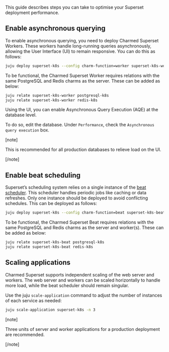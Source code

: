 This guide describes steps you can take to optimise your Superset deployment performance.

## Enable asynchronous querying

To enable asynchronous querying, you need to deploy Charmed Superset Workers. These workers handle long-running queries asynchronously, allowing the User Interface (UI) to remain responsive. You can do this as follows:

```bash
juju deploy superset-k8s --config charm-function=worker superset-k8s-worker
```

To be functional, the Charmed Superset Worker requires relations with the same PostgreSQL and Redis charms as the server. These can be added as below:

```bash
juju relate superset-k8s-worker postgresql-k8s
juju relate superset-k8s-worker redis-k8s
```

Using the UI, you can enable Asynchronous Query Execution (AQE) at the database level.

To do so, edit the database. Under `Performance`, check the `Asynchronous query execution` box.

[note]

This is recommended for all production databases to relieve load on the UI.

[/note]

## Enable beat scheduling

Superset’s scheduling system relies on a single instance of the [beat scheduler](https://superset.apache.org/docs/configuration/alerts-reports/). This scheduler handles periodic jobs like caching or data refreshes. Only one instance should be deployed to avoid conflicting schedules. This can be deployed as follows:

```bash
juju deploy superset-k8s --config charm-function=beat superset-k8s-beat
```

To be functional, the Charmed Superset Beat requires relations with the same PostgreSQL and Redis charms as the server and worker(s). These can be added as below:

```bash
juju relate superset-k8s-beat postgresql-k8s
juju relate superset-k8s-beat redis-k8s
```

## Scaling applications

Charmed Superset supports independent scaling of the web server and workers. The web server and workers can be scaled horizontally to handle more load, while the beat scheduler should remain singular. 

Use the juju `scale-application` command to adjust the number of instances of each service as needed:

```bash
juju scale-application superset-k8s -n 3
```

[note]

Three units of server and worker applications for a production deployment are recommended.

[/note]
